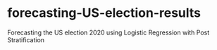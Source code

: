 # forecasting-US-election-results
Forecasting the US election 2020 using Logistic Regression with Post Stratification
